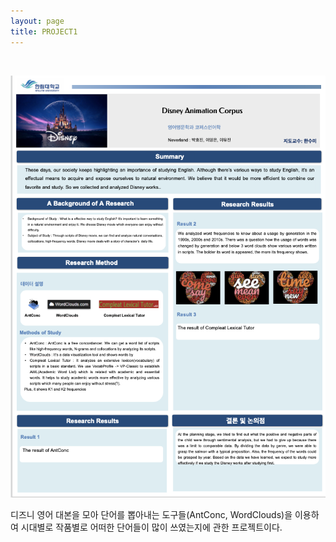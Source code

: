 ```yaml
---
layout: page
title: PROJECT1
---
```


<br/>


![dfs](https://raw.githubusercontent.com/geniee2/geniee2.github.io/master/assets/img/never.jpg)


디즈니 영어 대본을 모아 단어를 뽑아내는 도구들(AntConc, WordClouds)을 이용하여 시대별로 작품별로 어떠한 단어들이 많이 쓰였는지에 관한 프로젝트이다.  


